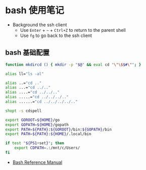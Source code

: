 # bash 使用笔记

- Background the ssh client
  - Use `Enter` + `~` + `Ctrl+Z` to return to the parent shell
  - Use `fg` to go back to the ssh client

## bash 基础配置

```bash
function mkdircd () { mkdir -p "$@" && eval cd "\"\$$#\""; }

alias ll="ls -al"

alias ..="cd .."
alias ...="cd ../.."
alias ....="cd ../../.."
alias .....="cd ../../../.."
alias ......="cd ../../../../.."

shopt -s cdspell

export GOROOT=${HOME}/go
export GOPATH=${HOME}/gopath
export PATH=${PATH}:${GOROOT}/bin:${GOPATH}/bin
export PATH=${PATH}:${HOME}/.local/bin

if test "${PS1+set}"; then
    export CDPATH=.:/mnt/c/Users/
fi
```

- [Bash Reference Manual][1]

  [1]: https://www.gnu.org/software/bash/manual/bash.html
